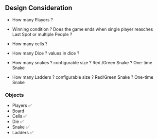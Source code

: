 

## Design Consideration

- How many Players ?
- Winning condition ? Does the game ends when single player reasches Last Spot or multiple People ?
- How many cells ?
- How many Dice ? values in dice ?

- How many snakes ? configurable size ? Red /Green Snake ? One-time Snake
- How many Ladders ? configurable size ? Red/Green Snake ? One-time Snake


### Objects

- Players ✅
- Board 
- Cells ✅
- Die ✅
- Snake ✅
- Ladders ✅

